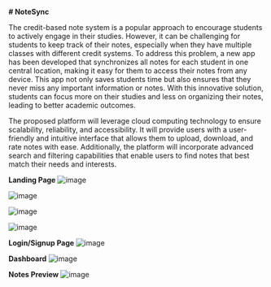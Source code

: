 **# NoteSync**

The credit-based note system is a popular approach to encourage students to actively engage in their studies. However, it can be challenging for students to keep track of their notes, especially when they have multiple classes with different credit systems. To address this problem, a new app has been developed that synchronizes all notes for each student in one central location, making it easy for them to access their notes from any device. This app not only saves students time but also ensures that they never miss any important information or notes. With this innovative solution, students can focus more on their studies and less on organizing their notes, leading to better academic outcomes.

The proposed platform will leverage cloud computing technology to ensure scalability, reliability, and accessibility. It will provide users with a user-friendly and intuitive interface that allows them to upload, download, and rate notes with ease. Additionally, the platform will incorporate advanced search and filtering capabilities that enable users to find notes that best match their needs and interests.

**Landing Page**
![image](https://github.com/chinu8005/NoteSync/assets/91027505/ee83b887-0c50-4622-91e6-9bd75a33d3ed)

![image](https://github.com/chinu8005/NoteSync/assets/91027505/472aadbc-8545-4820-bd7b-b6e0e7c76f76)

![image](https://github.com/chinu8005/NoteSync/assets/91027505/4735eaad-ef52-4b26-abc4-164a162ef037)

![image](https://github.com/chinu8005/NoteSync/assets/91027505/bf1b70d6-1972-4a2d-b79b-f725d4dc98f1)

**Login/Signup Page**
![image](https://github.com/chinu8005/NoteSync/assets/91027505/db713e49-975b-4923-9ca9-273efcf4fbe0)

**Dashboard**
![image](https://github.com/chinu8005/NoteSync/assets/91027505/89762246-5780-4898-a90c-4306f1c015ef)

**Notes Preview**
![image](https://github.com/chinu8005/NoteSync/assets/91027505/e49b9b85-0c8e-4585-9ab9-6f5d8100a2cd)









